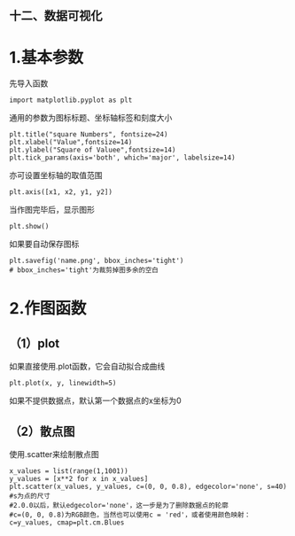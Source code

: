 ## 十二、数据可视化
# 1.基本参数
先导入函数
```
import matplotlib.pyplot as plt
```
通用的参数为图标标题、坐标轴标签和刻度大小
```
plt.title("square Numbers", fontsize=24)
plt.xlabel("Value",fontsize=14)
plt.ylabel("Square of Valuee",fontsize=14)
plt.tick_params(axis='both', which='major', labelsize=14)
```
亦可设置坐标轴的取值范围
```
plt.axis([x1, x2, y1, y2])
```
当作图完毕后，显示图形
```
plt.show()
```
如果要自动保存图标
```
plt.savefig('name.png', bbox_inches='tight')
# bbox_inches='tight'为裁剪掉图多余的空白
```
# 2.作图函数
## （1）plot
如果直接使用.plot函数，它会自动拟合成曲线
```
plt.plot(x, y, linewidth=5)
```
如果不提供数据点，默认第一个数据点的x坐标为0
## （2）散点图
使用.scatter来绘制散点图
```
x_values = list(range(1,1001))
y_values = [x**2 for x in x_values]
plt.scatter(x_values, y_values, c=(0, 0, 0.8), edgecolor='none', s=40)
#s为点的尺寸
#2.0.0以后，默认edgecolor='none'，这一步是为了删除数据点的轮廓
#c=(0, 0, 0.8)为RGB颜色，当然也可以使用c = 'red'，或者使用颜色映射：c=y_values, cmap=plt.cm.Blues

